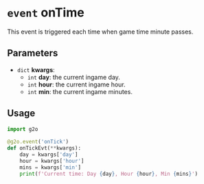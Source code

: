 # `event` onTime
This event is triggered each time when game time minute passes.

## Parameters
* `dict` **kwargs**:
    * `int` **day**: the current ingame day.
    * `int` **hour**: the current ingame hour.
    * `int` **min**: the current ingame minutes.

## Usage
```python
import g2o
        
@g2o.event('onTick')
def onTickEvt(**kwargs):
    day = kwargs['day']
    hour = kwargs['hour']
    mins = kwargs['min']
    print(f'Current time: Day {day}, Hour {hour}, Min {mins}')
```